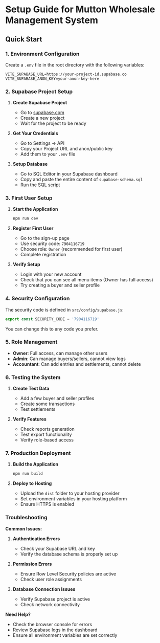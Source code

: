 # Setup Guide for Mutton Wholesale Management System

## Quick Start

### 1. Environment Configuration

Create a `.env` file in the root directory with the following variables:

```env
VITE_SUPABASE_URL=https://your-project-id.supabase.co
VITE_SUPABASE_ANON_KEY=your-anon-key-here
```

### 2. Supabase Project Setup

1. **Create Supabase Project**
   - Go to [supabase.com](https://supabase.com)
   - Create a new project
   - Wait for the project to be ready

2. **Get Your Credentials**
   - Go to Settings → API
   - Copy your Project URL and anon/public key
   - Add them to your `.env` file

3. **Setup Database**
   - Go to SQL Editor in your Supabase dashboard
   - Copy and paste the entire content of `supabase-schema.sql`
   - Run the SQL script

### 3. First User Setup

1. **Start the Application**
   ```bash
   npm run dev
   ```

2. **Register First User**
   - Go to the sign-up page
   - Use security code: `7904116719`
   - Choose role: `Owner` (recommended for first user)
   - Complete registration

3. **Verify Setup**
   - Login with your new account
   - Check that you can see all menu items (Owner has full access)
   - Try creating a buyer and seller profile

### 4. Security Configuration

The security code is defined in `src/config/supabase.js`:
```javascript
export const SECURITY_CODE = '7904116719'
```

You can change this to any code you prefer.

### 5. Role Management

- **Owner**: Full access, can manage other users
- **Admin**: Can manage buyers/sellers, cannot view logs
- **Accountant**: Can add entries and settlements, cannot delete

### 6. Testing the System

1. **Create Test Data**
   - Add a few buyer and seller profiles
   - Create some transactions
   - Test settlements

2. **Verify Features**
   - Check reports generation
   - Test export functionality
   - Verify role-based access

### 7. Production Deployment

1. **Build the Application**
   ```bash
   npm run build
   ```

2. **Deploy to Hosting**
   - Upload the `dist` folder to your hosting provider
   - Set environment variables in your hosting platform
   - Ensure HTTPS is enabled

### Troubleshooting

**Common Issues:**

1. **Authentication Errors**
   - Check your Supabase URL and key
   - Verify the database schema is properly set up

2. **Permission Errors**
   - Ensure Row Level Security policies are active
   - Check user role assignments

3. **Database Connection Issues**
   - Verify Supabase project is active
   - Check network connectivity

**Need Help?**
- Check the browser console for errors
- Review Supabase logs in the dashboard
- Ensure all environment variables are set correctly
